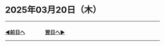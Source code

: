 # 2025年03月20日（木）

---

### [◀️前日へ](https://github.com/yuasys/chatty-journal/blob/main/2025/03/2025-03-19.md)&emsp;&emsp;&emsp;&emsp;[翌日へ▶️](https://github.com/yuasys/chatty-journal/blob/main/2025/03/2025-03-21.md)

---

